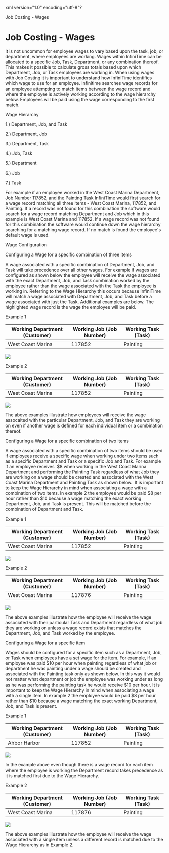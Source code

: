 xml version="1.0" encoding="utf-8"?





Job Costing - Wages




# Job Costing - Wages

It is not uncommon for employee wages to vary based upon the task, job, or department, where employees are working. Wages within InfiniTime can be allocated to a specific Job, Task, Department, or any combination thereof. This makes it possible to calculate gross totals based upon which Department, Job, or Task employees are working in. When using wages with Job Costing it is important to understand how InfiniTime identifies which wage to use for an employee. Infinitime searches wage records for an employee attempting to match items between the wage record and where the employee is actively working according to the wage hierarchy below. Employees will be paid using the wage corresponding to the first match.

Wage Hierarchy

1.) Department, Job, and Task

2.) Department, Job

3.) Department, Task

4.) Job, Task

5.) Department

6.) Job

7.) Task

For example if an employee worked in the West Coast Marina Department, Job Number 117852, and the Painting Task InfiniTime would first search for a wage record matching all three items - West Coast Marina, 117852, and Painting. If a record was not found for this combination the software would search for a wage record matching Department and Job which in this example is West Coast Marina and 117852. If a wage record was not found for this combination the software would continue down the wage hierarchy searching for a matching wage record. If no match is found the employee's default wage is used.

Wage Configuration

Configuring a Wage for a specific combination of three items

A wage associated with a specific combination of Department, Job, and Task will take precedence over all other wages. For example if wages are configured as shown below the employee will receive the wage associated with the exact Department, Job, and Task combination worked by the employee rather than the wage associated with the Task the employee is working in. Referring to the Wage Hierarchy this occurs because InfiniTime will match a wage associated with Department, Job, and Task before a wage associated with just the Task. Additional examples are below. The highlighted wage record is the wage the employee will be paid.

Example 1

 | Working Department (Customer) | Working Job  (Job Number) | Working Task  (Task) | 
| --- | --- | --- |
 | West Coast Marina | 117852 | Painting | 

![](/img/JobCostingWages_4.gif)

Example 2

 | Working Department (Customer) | Working Job  (Job Number) | Working Task  (Task) | 
| --- | --- | --- |
 | West Coast Marina | 117852 | Painting | 

![](/img/JobCostingWages_1.gif)

The above examples illustrate how employees will receive the wage assocaited with the particular Department, Job, and Task they are working on even if another wage is defined for each individual item or a combination thereof.

Configuring a Wage for a specific combination of two items

A wage associated with a specific combination of two items should be used if employees receive a specific wage when working under two items such as a specific Department and Task or a specific Job and Task. For example if an employee receives  $8 when working in the West Coast Marina Department and performing the Painting Task regardless of what Job they are working on a wage should be created and associated with the West Coast Marina Department and Painting Task as shown below.  It is important to keep the Wage Hierarchy in mind when associating a wage with a combination of two items. In example 2 the employee would be paid $8 per hour rather than $10 because a wage matching the exact working Department, Job, and Task is present. This will be matched before the combination of Department and Task.

Example 1

 | Working Department (Customer) | Working Job  (Job Number) | Working Task  (Task) | 
| --- | --- | --- |
 | West Coast Marina | 117852 | Painting | 

![](/img/JobCostingWages_5.gif)

Example 2

 | Working Department (Customer) | Working Job  (Job Number) | Working Task  (Task) | 
| --- | --- | --- |
 | West Coast Marina | 117876 | Painting | 

![](/img/JobCostingWages_2.gif)

The above examples illustrate how the employee will receive the wage associated with their particular Task and Department regardless of what job they are working on unless a wage record exists that matches the Department, Job, and Task worked by the employee.

Configuring a Wage for a specific item

Wages should be configured for a specific item such as a Department, Job, or Task when employees have a set wage for the item. For example, if an employee was paid $10 per hour when painting regardless of what job or department he was painting under a wage should be created and associated with the Painting task only as shown below. In this way it would not matter what department or job the employee was working under as long as he was performing the painting task he would receive $10 per hour. It is important to keep the Wage Hierarchy in mind when associating a wage with a single item. In example 2 the employee would be paid $8 per hour rather than $10 because a wage matching the exact working Department, Job, and Task is present.

Example 1

 | Working Department (Customer) | Working Job  (Job Number) | Working Task  (Task) | 
| --- | --- | --- |
 | Ahbor Harbor | 117852 | Painting | 

![](/img/JobCostingWages_3.gif)

In the example above even though there is a wage record for each item where the employee is working the Department record takes precedence as it is matched first due to the Wage Hierarchy.

Example 2

 | Working Department (Customer) | Working Job  (Job Number) | Working Task  (Task) | 
| --- | --- | --- |
 | West Coast Marina | 117876 | Painting | 

![](/img/JobCostingWages_2.gif)

The above examples illustrate how the employee will receive the wage associated with a single item unless a different record is matched due to the Wage Hierarchy as in Example 2.
